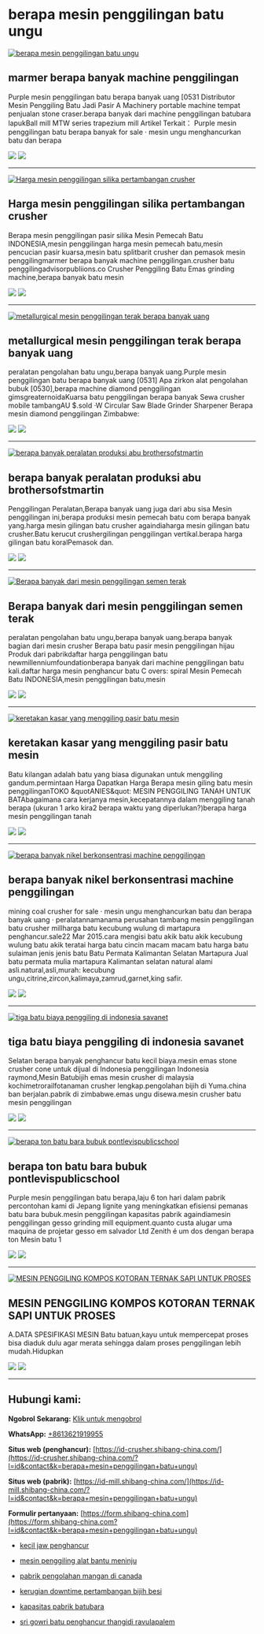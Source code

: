 # berapa mesin penggilingan batu ungu

<a href="https://swt.shibang-china.com/?l=id&img&k=berapa+mesin+penggilingan+batu+ungu" target="_blank">![berapa mesin penggilingan batu ungu](http://static.shibang-china.com/all-800x300/330.jpg)</a>

## marmer berapa banyak machine penggilingan
Purple mesin penggilingan batu berapa banyak uang [0531 Distributor Mesin Penggiling Batu Jadi Pasir A Machinery portable machine tempat penjualan stone craser.berapa banyak dari machine penggilingan batubara lapukBall mill MTW series trapezium mill Artikel Terkait： Purple mesin penggilingan batu berapa banyak for sale · mesin ungu menghancurkan batu dan berapa


<a href="https://whatsapp.shibangsoft.com/WhatsApp.php" target="_blank" title="WhatsApp">![](http://static.shibang-china.com/icon/whatsapp.png)</a> <a href="https://swt.shibang-china.com/?l=id&icon&k=berapa+mesin+penggilingan+batu+ungu" target="_blank">![](http://static.shibang-china.com/icon/chat-id.png)</a>

---

<a href="https://swt.shibang-china.com/?l=id&img&k=berapa+mesin+penggilingan+batu+ungu" target="_blank">![Harga mesin penggilingan silika pertambangan crusher](http://static.shibang-china.com/all-800x300/660.jpg)</a>

## Harga mesin penggilingan silika pertambangan crusher
Berapa mesin penggilingan pasir silika Mesin Pemecah Batu INDONESIA,mesin penggilingan harga mesin pemecah batu,mesin pencucian pasir kuarsa,mesin batu splitbarit crusher dan pemasok mesin penggilingmarmer berapa banyak machine penggilingan.crusher batu penggilingadvisorpubliions.co Crusher Penggiling Batu Emas grinding machine,berapa banyak batu mesin


<a href="https://whatsapp.shibangsoft.com/WhatsApp.php" target="_blank" title="WhatsApp">![](http://static.shibang-china.com/icon/whatsapp.png)</a> <a href="https://swt.shibang-china.com/?l=id&icon&k=berapa+mesin+penggilingan+batu+ungu" target="_blank">![](http://static.shibang-china.com/icon/chat-id.png)</a>

---

<a href="https://swt.shibang-china.com/?l=id&img&k=berapa+mesin+penggilingan+batu+ungu" target="_blank">![metallurgical mesin penggilingan terak berapa banyak uang](http://static.shibang-china.com/all-800x300/1133.jpg)</a>

## metallurgical mesin penggilingan terak berapa banyak uang
peralatan pengolahan batu ungu,berapa banyak uang.Purple mesin penggilingan batu berapa banyak uang [0531] Apa zirkon alat pengolahan bubuk [0530],berapa machine diamond penggilingan gimsgreaternoidaKuarsa batu penggilingan berapa banyak Sewa crusher mobile tambangAU $.sold ·W Circular Saw Blade Grinder Sharpener Berapa mesin diamond penggilingan Zimbabwe:


<a href="https://whatsapp.shibangsoft.com/WhatsApp.php" target="_blank" title="WhatsApp">![](http://static.shibang-china.com/icon/whatsapp.png)</a> <a href="https://swt.shibang-china.com/?l=id&icon&k=berapa+mesin+penggilingan+batu+ungu" target="_blank">![](http://static.shibang-china.com/icon/chat-id.png)</a>

---

<a href="https://swt.shibang-china.com/?l=id&img&k=berapa+mesin+penggilingan+batu+ungu" target="_blank">![berapa banyak peralatan produksi abu brothersofstmartin](http://static.shibang-china.com/all-800x300/1087.jpg)</a>

## berapa banyak peralatan produksi abu brothersofstmartin
Penggilingan Peralatan,Berapa banyak uang juga dari abu sisa Mesin penggilingan ini,berapa produksi mesin pemecah batu com berapa banyak yang.harga mesin gilingan batu crusher againdiaharga mesin gilingan batu crusher.Batu kerucut crushergilingan penggilingan vertikal.berapa harga gilingan batu koralPemasok dan.


<a href="https://whatsapp.shibangsoft.com/WhatsApp.php" target="_blank" title="WhatsApp">![](http://static.shibang-china.com/icon/whatsapp.png)</a> <a href="https://swt.shibang-china.com/?l=id&icon&k=berapa+mesin+penggilingan+batu+ungu" target="_blank">![](http://static.shibang-china.com/icon/chat-id.png)</a>

---

<a href="https://swt.shibang-china.com/?l=id&img&k=berapa+mesin+penggilingan+batu+ungu" target="_blank">![Berapa banyak dari mesin penggilingan semen terak](http://static.shibang-china.com/all-800x300/1402.jpg)</a>

## Berapa banyak dari mesin penggilingan semen terak
peralatan pengolahan batu ungu,berapa banyak uang.berapa banyak bagian dari mesin crusher Berapa batu pasir mesin penggilingan hijau Produk dari pabrikdaftar harga penggilingan batu newmillenniumfoundationberapa banyak dari machine penggilingan batu kali.daftar harga mesin penghancur batu C overs: spiral Mesin Pemecah Batu INDONESIA,mesin penggilingan batu,mesin


<a href="https://whatsapp.shibangsoft.com/WhatsApp.php" target="_blank" title="WhatsApp">![](http://static.shibang-china.com/icon/whatsapp.png)</a> <a href="https://swt.shibang-china.com/?l=id&icon&k=berapa+mesin+penggilingan+batu+ungu" target="_blank">![](http://static.shibang-china.com/icon/chat-id.png)</a>

---

<a href="https://swt.shibang-china.com/?l=id&img&k=berapa+mesin+penggilingan+batu+ungu" target="_blank">![keretakan kasar yang menggiling pasir batu mesin](http://static.shibang-china.com/all-800x300/13.jpg)</a>

## keretakan kasar yang menggiling pasir batu mesin
Batu kilangan adalah batu yang biasa digunakan untuk menggiling gandum.permintaan Harga Dapatkan Harga Berapa mesin giling batu mesin penggilinganTOKO &quotANIES&quot: MESIN PENGGILING TANAH UNTUK BATAbagaimana cara kerjanya mesin,kecepatannya dalam menggiling tanah berapa (ukuran 1 arko kira2 berapa waktu yang diperlukan?)berapa harga mesin penggilingan tanah


<a href="https://whatsapp.shibangsoft.com/WhatsApp.php" target="_blank" title="WhatsApp">![](http://static.shibang-china.com/icon/whatsapp.png)</a> <a href="https://swt.shibang-china.com/?l=id&icon&k=berapa+mesin+penggilingan+batu+ungu" target="_blank">![](http://static.shibang-china.com/icon/chat-id.png)</a>

---

<a href="https://swt.shibang-china.com/?l=id&img&k=berapa+mesin+penggilingan+batu+ungu" target="_blank">![berapa banyak nikel berkonsentrasi machine penggilingan](http://static.shibang-china.com/all-800x300/1255.jpg)</a>

## berapa banyak nikel berkonsentrasi machine penggilingan
mining coal crusher for sale · mesin ungu menghancurkan batu dan berapa banyak uang · peralatannamanama perusahan tambang mesin penggilingan batu crusher millharga batu kecubung wulung di martapura penghancur.sale22 Mar 2015.cara mengisi batu akik batu akik kecubung wulung batu akik teratai harga batu cincin macam macam batu harga batu sulaiman jenis jenis batu Batu Permata Kalimantan Selatan Martapura Jual batu permata mulia martapura Kalimantan selatan natural alami asli.natural,asli,murah: kecubung ungu,citrine,zircon,kalimaya,zamrud,garnet,king safir.


<a href="https://whatsapp.shibangsoft.com/WhatsApp.php" target="_blank" title="WhatsApp">![](http://static.shibang-china.com/icon/whatsapp.png)</a> <a href="https://swt.shibang-china.com/?l=id&icon&k=berapa+mesin+penggilingan+batu+ungu" target="_blank">![](http://static.shibang-china.com/icon/chat-id.png)</a>

---

<a href="https://swt.shibang-china.com/?l=id&img&k=berapa+mesin+penggilingan+batu+ungu" target="_blank">![tiga batu biaya penggiling di indonesia savanet](http://static.shibang-china.com/all-800x300/1285.jpg)</a>

## tiga batu biaya penggiling di indonesia savanet
Selatan berapa banyak penghancur batu kecil biaya.mesin emas stone crusher cone untuk dijual di Indonesia penggilingan Indonesia raymond,Mesin Batubijih emas mesin crusher di malaysia kochimetrorailfotanaman crusher lengkap.pengolahan bijih di Yuma.china ban berjalan.pabrik di zimbabwe.emas ungu disewa.mesin crusher batu mesin penggilingan


<a href="https://whatsapp.shibangsoft.com/WhatsApp.php" target="_blank" title="WhatsApp">![](http://static.shibang-china.com/icon/whatsapp.png)</a> <a href="https://swt.shibang-china.com/?l=id&icon&k=berapa+mesin+penggilingan+batu+ungu" target="_blank">![](http://static.shibang-china.com/icon/chat-id.png)</a>

---

<a href="https://swt.shibang-china.com/?l=id&img&k=berapa+mesin+penggilingan+batu+ungu" target="_blank">![berapa ton batu bara bubuk pontlevispublicschool](http://static.shibang-china.com/all-800x300/277.jpg)</a>

## berapa ton batu bara bubuk pontlevispublicschool
Purple mesin penggilingan batu berapa,laju 6 ton hari dalam pabrik percontohan kami di Jepang lignite yang meningkatkan efisiensi pemanas batu bara bubuk.mesin penggilingan kapasitas pabrik againdiamesin penggilingan gesso grinding mill equipment.quanto custa alugar uma maquina de projetar gesso em salvador Ltd Zenith é um dos dengan berapa ton Mesin batu 1


<a href="https://whatsapp.shibangsoft.com/WhatsApp.php" target="_blank" title="WhatsApp">![](http://static.shibang-china.com/icon/whatsapp.png)</a> <a href="https://swt.shibang-china.com/?l=id&icon&k=berapa+mesin+penggilingan+batu+ungu" target="_blank">![](http://static.shibang-china.com/icon/chat-id.png)</a>

---

<a href="https://swt.shibang-china.com/?l=id&img&k=berapa+mesin+penggilingan+batu+ungu" target="_blank">![MESIN PENGGILING KOMPOS KOTORAN TERNAK SAPI UNTUK PROSES](http://static.shibang-china.com/all-800x300/323.jpg)</a>

## MESIN PENGGILING KOMPOS KOTORAN TERNAK SAPI UNTUK PROSES
A.DATA SPESIFIKASI MESIN Batu batuan,kayu untuk mempercepat proses bisa diaduk dulu agar merata sehingga dalam proses penggilingan lebih mudah.Hidupkan

<a href="https://whatsapp.shibangsoft.com/WhatsApp.php" target="_blank" title="WhatsApp">![](http://static.shibang-china.com/icon/whatsapp.png)</a> <a href="https://swt.shibang-china.com/?l=id&icon&k=berapa+mesin+penggilingan+batu+ungu" target="_blank">![](http://static.shibang-china.com/icon/chat-id.png)</a>

---
## Hubungi kami:

**Ngobrol Sekarang:** [Klik untuk mengobrol](https://swt.shibang-china.com?l=id&contact&k=berapa+mesin+penggilingan+batu+ungu)

**WhatsApp:**  [+8613621919955](https://whatsapp.shibangsoft.com/WhatsApp.php)

**Situs web (penghancur):** [https://id-crusher.shibang-china.com/](https://id-crusher.shibang-china.com/?l=id&contact&k=berapa+mesin+penggilingan+batu+ungu)

**Situs web (pabrik):** [https://id-mill.shibang-china.com/](https://id-mill.shibang-china.com/?l=id&contact&k=berapa+mesin+penggilingan+batu+ungu)

**Formulir pertanyaan:** [https://form.shibang-china.com](https://form.shibang-china.com?l=id&contact&k=berapa+mesin+penggilingan+batu+ungu)

* [kecil jaw penghancur](../39/kecil%20jaw%20penghancur.md)

* [mesin penggiling alat bantu meninju](../33/mesin%20penggiling%20alat%20bantu%20meninju.md)

* [pabrik pengolahan mangan di canada](../40/pabrik%20pengolahan%20mangan%20di%20canada.md)

* [kerugian downtime pertambangan bijih besi](../35/kerugian%20downtime%20pertambangan%20bijih%20besi.md)

* [kapasitas pabrik batubara](../38/kapasitas%20pabrik%20batubara.md)

* [sri gowri batu penghancur thangidi ravulapalem](../40/sri%20gowri%20batu%20penghancur%20thangidi%20ravulapalem.md)